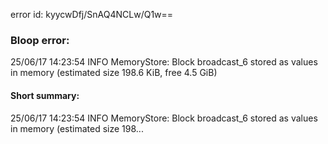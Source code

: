 error id: kyycwDfj/SnAQ4NCLw/Q1w==
### Bloop error:

25/06/17 14:23:54 INFO MemoryStore: Block broadcast_6 stored as values in memory (estimated size 198.6 KiB, free 4.5 GiB)
#### Short summary: 

25/06/17 14:23:54 INFO MemoryStore: Block broadcast_6 stored as values in memory (estimated size 198...